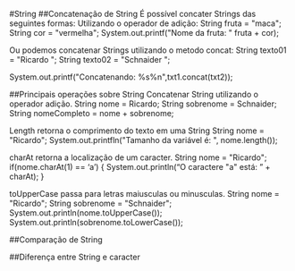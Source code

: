 #String
##Concatenação de String
É possível concater Strings das seguintes formas:
Utilizando o operador de adição:
String fruta = "maca";
String cor = "vermelha";
System.out.printf("Nome da fruta: " fruta + cor);

Ou podemos concatenar Strings utilizando o metodo concat:
String texto01 = "Ricardo ";
String texto02 = "Schnaider ";

System.out.printf("Concatenando: %s%n",txt1.concat(txt2));

##Principais operações sobre String
Concatenar String utilizando o operador adição.
String nome = Ricardo;
String sobrenome = Schnaider;
String nomeCompleto = nome + sobrenome;

Length retorna o comprimento do texto em uma String
String nome = "Ricardo";
System.out.printfln("Tamanho da variável é: ", nome.length());

charAt retorna a localização de um caracter.
String nome = "Ricardo";
if(nome.charAt(1) == ‘a’) {
    System.out.println(“O caractere "a" está: ” + charAt);
}

toUpperCase passa para letras maiusculas ou minusculas.
String nome = "Ricardo";
String sobrenome = "Schnaider";
System.out.println(nome.toUpperCase());
System.out.println(sobrenome.toLowerCase());


##Comparação de String


##Diferença entre String e caracter

